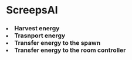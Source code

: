 # ScreepsAI

<h3><Creeps Abilities:</h3>

<p>
  <un>
    <li>Harvest energy</li>
    <li>Trasnport energy</li>
    <li>Transfer energy to the spawn</li>
    <li>Transfer energy to the room controller</li>
  </un>
</p>
